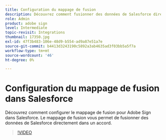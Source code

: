 ```yaml
---
title: Configuration du mappage de fusion
description: Découvrez comment fusionner des données de Salesforce directement dans un accord.
role: Admin
product: adobe sign
level: Intermediate
topic-revisit: Integrations
thumbnail: 17350.jpg
exl-id: 47f3b483-106e-48d9-b554-ad9a87e51a7e
source-git-commit: b4413d3243190c5892a3ab4635ad3f03bb5a5f7a
workflow-type: tm+mt
source-wordcount: '46'
ht-degree: 0%

---
```


# Configuration du mappage de fusion dans Salesforce

Découvrez comment configurer le mappage de fusion pour Adobe Sign dans Salesforce. Le mappage de fusion vous permet de fusionner des données de Salesforce directement dans un accord.

>[!VIDEO](https://video.tv.adobe.com/v/17350?hidetitle=true)
